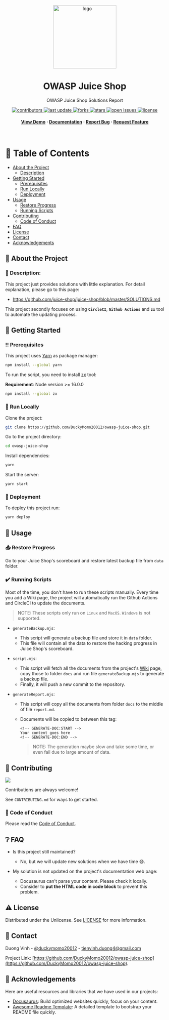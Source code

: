 <div align="center">

  <img src="https://raw.githubusercontent.com/juice-shop/juice-shop/develop/frontend/src/assets/public/images/JuiceShop_Logo_100px.png" alt="logo" width="200" height="auto" />
  <h1>OWASP Juice Shop</h1>

  <p>
    OWASP Juice Shop Solutions Report
  </p>

<!-- Badges -->
<p>
  <a href="https://github.com/DuckyMomo20012/owasp-juice-shop/graphs/contributors">
    <img src="https://img.shields.io/github/contributors/DuckyMomo20012/owasp-juice-shop" alt="contributors" />
  </a>
  <a href="">
    <img src="https://img.shields.io/github/last-commit/DuckyMomo20012/owasp-juice-shop" alt="last update" />
  </a>
  <a href="https://github.com/DuckyMomo20012/owasp-juice-shop/network/members">
    <img src="https://img.shields.io/github/forks/DuckyMomo20012/owasp-juice-shop" alt="forks" />
  </a>
  <a href="https://github.com/DuckyMomo20012/owasp-juice-shop/stargazers">
    <img src="https://img.shields.io/github/stars/DuckyMomo20012/owasp-juice-shop" alt="stars" />
  </a>
  <a href="https://github.com/DuckyMomo20012/owasp-juice-shop/issues/">
    <img src="https://img.shields.io/github/issues/DuckyMomo20012/owasp-juice-shop" alt="open issues" />
  </a>
  <a href="https://github.com/DuckyMomo20012/owasp-juice-shop/blob/main/LICENSE">
    <img src="https://img.shields.io/github/license/DuckyMomo20012/owasp-juice-shop.svg" alt="license" />
  </a>
</p>

<h4>
    <a href="https://github.com/DuckyMomo20012/owasp-juice-shop/">View Demo</a>
  <span> · </span>
    <a href="https://github.com/DuckyMomo20012/owasp-juice-shop">Documentation</a>
  <span> · </span>
    <a href="https://github.com/DuckyMomo20012/owasp-juice-shop/issues/">Report Bug</a>
  <span> · </span>
    <a href="https://github.com/DuckyMomo20012/owasp-juice-shop/issues/">Request Feature</a>
  </h4>
</div>

<br />

<!-- Table of Contents -->

# :notebook_with_decorative_cover: Table of Contents

- [About the Project](#star2-about-the-project)
  - [Description](#thoughtballoon-description)
- [Getting Started](#toolbox-getting-started)
  - [Prerequisites](#bangbang-prerequisites)
  - [Run Locally](#running-run-locally)
  - [Deployment](#triangular_flag_on_post-deployment)
- [Usage](#eyes-usage)
  - [Restore Progress](#inboxtray-restore-progress)
  - [Running Scripts](#heavycheckmark-running-scripts)
- [Contributing](#wave-contributing)
  - [Code of Conduct](#scroll-code-of-conduct)
- [FAQ](#grey_question-faq)
- [License](#warning-license)
- [Contact](#handshake-contact)
- [Acknowledgements](#gem-acknowledgements)

<!-- About the Project -->

## :star2: About the Project

<!-- Description -->

### :thought_balloon: Description:

This project just provides solutions with little explanation. For detail
explanation, please go to this page:

- https://github.com/juice-shop/juice-shop/blob/master/SOLUTIONS.md

This project secondly focuses on using **`CircleCI`**, **`Github Actions`** and
**`zx`** tool to automate the updating process.

<!-- Getting Started -->

## :toolbox: Getting Started

<!-- Prerequisites -->

### :bangbang: Prerequisites

This project uses [Yarn](https://yarnpkg.com/) as package manager:

```bash
npm install --global yarn
```

To run the script, you need to install [zx](https://github.com/google/zx) tool:

**Requirement**: Node version >= 16.0.0

```bash
npm install --global zx
```

<!-- Run Locally -->

### :running: Run Locally

Clone the project:

```bash
git clone https://github.com/DuckyMomo20012/owasp-juice-shop.git
```

Go to the project directory:

```bash
cd owasp-juice-shop
```

Install dependencies:

```bash
yarn
```

Start the server:

```bash
yarn start
```

<!-- Deployment -->

### :triangular_flag_on_post: Deployment

To deploy this project run:

```bash
yarn deploy
```

<!-- Usage -->

## :eyes: Usage

### :inbox_tray: Restore Progress

Go to your Juice Shop's scoreboard and restore latest backup file from `data`
folder.

### :heavy_check_mark: Running Scripts

Most of the time, you don't have to run these scripts manually. Every time you
add a Wiki page, the project will automatically run the Github Actions and
CircleCI to update the documents.

> NOTE: These scripts only run on `Linux` and `MacOS`. `Windows` is not
> supported.

- `generateBackup.mjs`:

  - This script will generate a backup file and store it in
    `data` folder.
  - This file will contain all the data to restore the hacking
    progress in Juice Shop's scoreboard.

- `script.mjs`:

  - This script will fetch all the documents from the project's
    [Wiki](https://github.com/DuckyMomo20012/owasp-juice-shop/wiki) page, copy
    those to folder `docs` and run file `generateBackup.mjs` to generate a
    backup file.
  - Finally, it will push a new commit to the repository.

- `generateReport.mjs`:

  - This script will copy all the documents from folder `docs` to the middle of
    file `report.md`.
  - Documents will be copied to between this tag:

    ```
    <!-- GENERATE-DOC:START -->
    Your content goes here
    <!-- GENERATE-DOC:END -->
    ```

    > NOTE: The generation maybe slow and take some time, or even fail due to
    > large amount of data.

<!-- Contributing -->

## :wave: Contributing

<a href="https://github.com/DuckyMomo20012/owasp-juice-shop/graphs/contributors">
  <img src="https://contrib.rocks/image?repo=DuckyMomo20012/owasp-juice-shop" />
</a>

Contributions are always welcome!

See `CONTRIBUTING.md` for ways to get started.

<!-- Code of Conduct -->

### :scroll: Code of Conduct

Please read the [Code of Conduct](https://github.com/DuckyMomo20012/owasp-juice-shop/blob/main/CODE_OF_CONDUCT.md).

<!-- FAQ -->

## :grey_question: FAQ

- Is this project still maintained?

  - No, but we will update new solutions when we have time :sweat_smile:.

- My solution is not updated on the project's documentation web page:

  - Docusaurus can't parse your content. Please check it locally.
  - Consider to **put the HTML code in code block** to prevent this problem.

<!-- License -->

## :warning: License

Distributed under the Unlicense. See
[LICENSE](https://github.com/DuckyMomo20012/owasp-juice-shop/blob/main/LICENSE)
for more information.

<!-- Contact -->

## :handshake: Contact

Duong Vinh - [@duckymomo20012](https://twitter.com/duckymomo20012) - tienvinh.duong4@gmail.com

Project Link: [https://github.com/DuckyMomo20012/owasp-juice-shop](https://github.com/DuckyMomo20012/owasp-juice-shop).

<!-- Acknowledgments -->

## :gem: Acknowledgements

Here are useful resources and libraries that we have used in our projects:

- [Docusaurus](https://docusaurus.io/): Build optimized websites quickly, focus
  on your content.
- [Awesome Readme Template](https://github.com/Louis3797/awesome-readme-template):
  A detailed template to bootstrap your README file quickly.
